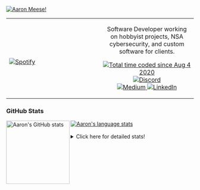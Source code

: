 [![Aaron Meese!](https://user-images.githubusercontent.com/17814535/88975338-a2aabf00-d27f-11ea-963f-8a19608716b4.png)](https://github.com/ajmeese7/readme-ascii "README ASCII")

<!-- Modified from project here: https://github.com/novatorem/novatorem -->
<table width="100%"> 
  <tr>
  <td width="50%">
      
&nbsp; <br> [![Spotify](https://ajmeese7.vercel.app/api/spotify)](https://open.spotify.com/user/ajmeese)

  </td>
  <td width="50%">
    <p align="center">
    Software Developer working on hobbyist projects, NSA cybersecurity, and custom software for clients.
    </p>
    <p align="center">
      <a href="https://wakatime.com/@f726891d-3b02-46cd-9b60-e8c59f9e2b14">
        <img src="https://wakatime.com/badge/user/f726891d-3b02-46cd-9b60-e8c59f9e2b14.svg" alt="Total time coded since Aug 4 2020" title="WakaTime" />
      </a>
      <a href="http://link.aaronmeese.com/discord">
        <img src="https://img.shields.io/badge/discord-ajmeese7%234835-369?style=flat-square&logo=discord&logoColor=white&color=purple" alt="Discord" title="Discord">
      </a>
      <br />
      <a href="https://link.aaronmeese.com/medium">
        <img src="https://img.shields.io/badge/medium-ajmeese7-1DB954?style=flat-square&logo=medium&logoColor=white" alt="Medium" title="Medium">
      </a>
      <a href="https://link.aaronmeese.com/linkedin">
        <img src="https://img.shields.io/badge/linkedIn-aaronmeese-1DB954?style=flat-square&logo=linkedin&logoColor=white&color=blue" alt="LinkedIn" title="LinkedIn">
      </a>
    </p>
  </td>

</table>

[//]: <> (The `&nbsp;` is to have Aphelion take up more space)

### GitHub Stats ###

<a href="https://profile-summary-for-github.com/user/ajmeese7">
  <img align="left" height="170px" src="https://github-readme-stats.vercel.app/api?username=ajmeese7&show_icons=true&line_height=27&count_private=true" alt="Aaron's GitHub stats"/>
  <img src="https://github-readme-stats.vercel.app/api/top-langs/?username=ajmeese7&hide_langs_below=5&layout=compact" alt="Aaron's language stats"/>
</a>

<br />
<br />
<details>
<summary>Click here for detailed stats!</summary>

### :zap: Recent Activity
<!--START_SECTION:activity-->
1. ❗️ Opened issue [#1](https://github.com/ajmeese7/stack-overflow-filter-extension/issues/1) in [ajmeese7/stack-overflow-filter-extension](https://github.com/ajmeese7/stack-overflow-filter-extension)
2. ❌ Closed PR [#68](https://github.com/os-js/osjs-server/pull/68) in [os-js/osjs-server](https://github.com/os-js/osjs-server)
3. ❗️ Opened issue [#2](https://github.com/meeseOS/hexells/issues/2) in [meeseOS/hexells](https://github.com/meeseOS/hexells)
4. ❗️ Opened issue [#1](https://github.com/meeseOS/hexells/issues/1) in [meeseOS/hexells](https://github.com/meeseOS/hexells)
5. 💪 Opened PR [#194](https://github.com/DustinBrett/daedalOS/pull/194) in [DustinBrett/daedalOS](https://github.com/DustinBrett/daedalOS)
<!--END_SECTION:activity-->

### 🧐 Waka Stats
<!--START_SECTION:waka-->
![Code Time](http://img.shields.io/badge/Code%20Time-1%2C247%20hrs%2011%20mins-blue)

**🐱 My GitHub Data** 

> 🏆 1,094 Contributions in the Year 2022
 > 
> 📦 197.4 kB Used in GitHub's Storage 
 > 
> 💼 Opted to Hire
 > 
> 📜 82 Public Repositories 
 > 
> 🔑 30 Private Repositories  
 > 
**I'm an Early 🐤** 

```text
🌞 Morning    161 commits    █████░░░░░░░░░░░░░░░░░░░░   20.41% 
🌆 Daytime    294 commits    █████████░░░░░░░░░░░░░░░░   37.26% 
🌃 Evening    324 commits    ██████████░░░░░░░░░░░░░░░   41.06% 
🌙 Night      10 commits     ░░░░░░░░░░░░░░░░░░░░░░░░░   1.27%

```
📅 **I'm Most Productive on Sunday** 

```text
Monday       121 commits    ███░░░░░░░░░░░░░░░░░░░░░░   15.34% 
Tuesday      127 commits    ████░░░░░░░░░░░░░░░░░░░░░   16.1% 
Wednesday    85 commits     ██░░░░░░░░░░░░░░░░░░░░░░░   10.77% 
Thursday     109 commits    ███░░░░░░░░░░░░░░░░░░░░░░   13.81% 
Friday       83 commits     ██░░░░░░░░░░░░░░░░░░░░░░░   10.52% 
Saturday     119 commits    ███░░░░░░░░░░░░░░░░░░░░░░   15.08% 
Sunday       145 commits    ████░░░░░░░░░░░░░░░░░░░░░   18.38%

```


📊 **This Week I Spent My Time On** 

```text
⌚︎ Time Zone: America/New_York

💬 Programming Languages: 
JavaScript               22 hrs 18 mins      ███████████████████░░░░░░   77.96% 
Python                   1 hr 22 mins        █░░░░░░░░░░░░░░░░░░░░░░░░   4.82% 
Markdown                 1 hr 17 mins        █░░░░░░░░░░░░░░░░░░░░░░░░   4.51% 
YAML                     56 mins             ░░░░░░░░░░░░░░░░░░░░░░░░░   3.29% 
JSON                     46 mins             ░░░░░░░░░░░░░░░░░░░░░░░░░   2.71%

🐱‍💻 Projects: 
aaronmeese.com           18 hrs 44 mins      ████████████████░░░░░░░░░   65.45% 
hexells                  4 hrs 31 mins       ████░░░░░░░░░░░░░░░░░░░░░   15.79% 
medium-highlight-export  1 hr 8 mins         █░░░░░░░░░░░░░░░░░░░░░░░░   3.97% 
dotenv-json              55 mins             ░░░░░░░░░░░░░░░░░░░░░░░░░   3.22% 
osjs-server              48 mins             ░░░░░░░░░░░░░░░░░░░░░░░░░   2.81%

```

**I Mostly Code in JavaScript** 

```text
JavaScript               32 repos            ████████████░░░░░░░░░░░░░   47.76% 
HTML                     9 repos             ███░░░░░░░░░░░░░░░░░░░░░░   13.43% 
Python                   6 repos             ██░░░░░░░░░░░░░░░░░░░░░░░   8.96% 
Java                     4 repos             █░░░░░░░░░░░░░░░░░░░░░░░░   5.97% 
CSS                      3 repos             █░░░░░░░░░░░░░░░░░░░░░░░░   4.48%

```



 Last Updated on 03/09/2022 08:03:20 UTC
<!--END_SECTION:waka-->
</details>
